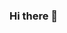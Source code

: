 ### Hi there 👋

<!--
**Edduh/Edduh** is a ✨ _special_ ✨ repository because its `README.md` (this file) appears on your GitHub profile.

Here are some ideas to get you started:

- 🔭 I’m currently working on Edduh.com
- 🌱 I’m currently learning Css+ , HTML
- 👯 I’m looking to collaborate on nothing at the moment.
- 🤔 I’m looking for help with graphic designs.
- 💬 Ask me about anything!
- 📫 How to reach me: None yet.
- 😄 Pronouns: It.
- ⚡ Fun fact: I'm a clown.
-->
